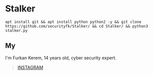 # Stalker
``apt install git && apt install python python2 -y && git clone https://github.com/securityfk/Stalker/ && cd Stalker/ && python3 stalker.py``

## My
I'm Furkan Kerem, 14 years old, cyber security expert.


> [INSTAGRAM](https://Instagram.com/security.fk/)
